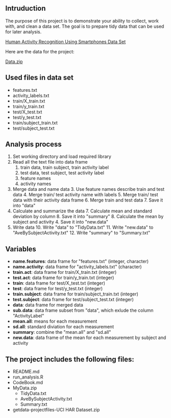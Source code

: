 ## Intruduction
The purpose of this project is to demonstrate your ability to collect, work with, and clean a data set. The goal is to prepare tidy data that can be used for later analysis.

[Human Activity Recognition Using Smartphones Data Set](http://archive.ics.uci.edu/ml/datasets/Human+Activity+Recognition+Using+Smartphones)

Here are the data for the project: 

[Data.zip](https://d396qusza40orc.cloudfront.net/getdata%2Fprojectfiles%2FUCI%20HAR%20Dataset.zip)

## Used files in data set
* features.txt
* activity_labels.txt
* train/X_train.txt
* train/y_train.txt
* test/X_test.txt
* test/y_test.txt
* train/subject_train.txt
* test/subject_test.txt

## Analysis process
1. Set working directory and load required library
2. Read all the text file into data frame
	1. train data, train subject, train activity label
	2. test data, test subject, test activity label
	3. feature names
	4. activity names
3. Merge data and name data
	3. Use feature names describe train and test data
	4. Merge train/ test activity name with labels
	5. Merge train/ test data with their activity data frame
	6. Merge train and test data
	7. Save it into "data"
7. Calculate and summarize the data
	7. Calculate mean and standard deviation by column
	8. Save it into "summary"
	8. Calculate the mean by subject and activity
	4. Save it into "new.data"
9. Write data
	10. Write "data" to "TidyData.txt"
	11. Write "new.data" to "AveBySubjectActivity.txt"
	12. Write "summary" to "Summary.txt"


## Variables
* **name.features**: data frame for "features.txt" (integer, character)
* **name.activity**: data frame for "activity_labels.txt" (character)
* **train.act**: data frame for train/X_train.txt (integer)
* **test.act**: data frame for train/y_train.txt (integer)
* **train**: data frame for test/X_test.txt (integer)
* **test**: data frame for test/y_test.txt (integer)
* **train.subject**: data frame for train/subject_train.txt (integer)
* **test.subject**: data frame for test/subject_test.txt (integer)
* **data**: data frame for merged data
* **sub.data**: data frame subset from "data", which exlude the column "ActivityLabel"
* **mean.all**: means for each measurement
* **sd.all**: standard diviation for each measurement
* **summary**: combine the "mean.all" and "sd.all"
* **new.data**: data frame of the mean for each measurement by subject and activity


## The project includes the following files:
* README.md
* run_analysis.R
* CodeBook.md
* MyData.zip
	* TidyData.txt
	* AveBySubjectActivity.txt
	* Summary.txt
* getdata-projectfiles-UCI HAR Dataset.zip